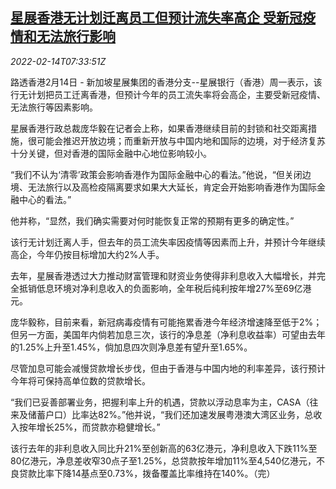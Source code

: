 <!--1644825662000-->
[星展香港无计划迁离员工但预计流失率高企 受新冠疫情和无法旅行影响](https://cn.reuters.com/article/sg-dbs-hk-staff-covid19-0214-idCNKBS2KJ0GA)
------

<div><i>2022-02-14T07:33:51Z</i></div><p>路透香港2月14日 - 新加坡星展集团的香港分支--星展银行（香港）周一表示，该行无计划把员工迁离香港，但预计今年的员工流失率将会高企，主要受新冠疫情、无法旅行等因素影响。</p><p>星展香港行政总裁庞华毅在记者会上称，如果香港继续目前的封锁和社交距离措施，很可能会推迟开放边境；而重新开放与中国内地和国际的边境，对于经济复苏十分关键，但对香港的国际金融中心地位影响较小。</p><p>“我们不认为‘清零’政策会影响香港作为国际金融中心的看法。”他说，“但关闭边境、无法旅行以及高检疫隔离要求如果大大延长，肯定会开始影响香港作为国际金融中心的看法。”</p><p>他并称，“显然，我们确实需要对何时能恢复正常的预期有更多的确定性。”</p><p>该行无计划迁离人手，但去年的员工流失率因疫情等因素而上升，并预计今年继续高企，今年仍按目标增加大约2%人手。</p><p>去年，星展香港透过大力推动财富管理和财资业务使得非利息收入大幅增长，并完全抵销低息环境对净利息收入的负面影响，全年税后纯利按年增27%至69亿港元。</p><p>庞华毅称，目前来看，新冠病毒疫情有可能拖累香港今年经济增速降至低于2%；但另一方面，美国年内倘若加息三次，该行的净息差（净利息收益率）可望由去年的1.25%上升至1.45%，倘加息四次则净息差有望升至1.65%。</p><p>尽管加息可能会减慢贷款增长步伐，但由于香港与中国内地的利率差异，该行预计今年将可保持高单位数的贷款增长。</p><p>“我们已妥善部署业务，把握利率上升的机遇，贷款以浮动息率为主，CASA（往来及储蓄户口）比率达82%。”他并说，“我们还加速发展粤港澳大湾区业务，总收入按年增长25%，而贷款亦稳健增长。”</p><p>该行去年的非利息收入同比升21%至创新高的63亿港元，净利息收入下跌11%至80亿港元，净息差收窄30点子至1.25%，总贷款按年增加11%至4,540亿港元，不良贷款比率下降14基点至0.73%，拨备覆盖比率维持在140%。（完）</p>
